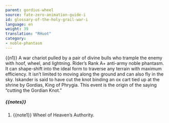 ```yaml
---
parent: gordius-wheel
source: fate-zero-animation-guide-i
id: glossary-of-the-holy-grail-war-i
language: en
weight: 39
translation: "RHuot"
category:
- noble-phantasm
---
```


{{n1}}
A war chariot pulled by a pair of divine bulls who trample the enemy with hoof, wheel, and lightning. Rider’s Rank A+ anti-army noble phantasm. It can shape-shift into the ideal form to traverse any terrain with maximum efficiency. It isn’t limited to moving along the ground and can also fly in the sky. Iskander is said to have cut the knot binding an ox cart tied up at the shrine by Gordias, King of Phrygia. This event is the origin of the saying “cutting the Gordian Knot.”

##### {{notes}}

1. {{note1}} Wheel of Heaven’s Authority.
